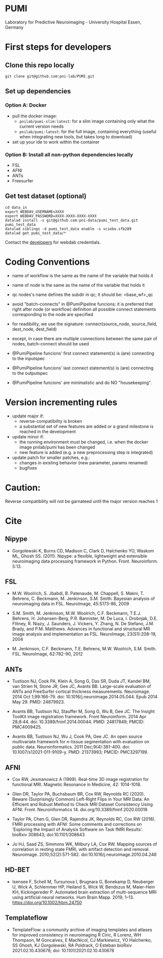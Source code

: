# PUMI
Laboratory for Predictive Neuroimaging - University Hospital Essen, Germany

# First steps for developers

## Clone this repo locally
```
git clone git@github.com:pni-lab/PUMI.git
```

## Set up dependencies
### Option A: Docker
- pull the docker image:
   - `pnilab/pumi-slim:latest`: for a slim image containing only what the current version needs
   - `pnilab/pumi:latest`: for the full image, containing everything (useful when integrating new tools, but takes long to download)
- set up your ide to work within the container

### Option B: Install all non-python dependencies locally
- FSL
- AFNI
- ANTs
- Freesurfer

## Get test dataset (optional)
```
cd data_in
export WEBDAV_USERNAME=XXXX
export WEBDAV_PASSWORD=XXXX-XXXX-XXXX-XXXX
datalad install -s git@github.com:pni-data/pumi_test_data.git pumi_test_data
datalad siblings -d pumi_test_data enable -s sciebo.sfb289
datalad get pumi_test_data/*
```
Contact the [developers](mailto:tamas.spisak@uk-essen.de) for webdab credentials.

# Coding Conventions

- name of workflow is the same as the name of the variable that holds it
- name of node is the same as the name of the variable that holds it

- qc nodes's name defines the subdir in qc; it should be: <base_wf>_qc

- avoid "batch-connects" in @PumiPipeline funcions: it is preferred that right after node (or workflow) definition all possible connect statements corresponding to the node are specified 

- for readibility, we use the signature: connect(source_node, source_field, dest_node, dest_field)
- except, in case there are multiple connections between the same pair of nodes, batch-connect should be used


- @PumiPipeline funcions' first connect statement(s) is (are) connecting to the inputspec
- @PumiPipeline funcions' last connect statement(s) is (are) connecting to the outputspec


- @PumiPipeline funcions' are minimalistic and do NO "housekeeping".

# Version incrementing rules

- update major if:
  - reverse-compatibility is broken
  - a substantial set of new features are added or a grand milestone is reached in the development
- update minor if:
   - the running environment must be changed, i.e. when the docker image pnilab/pumi has been changed
   - new feature is added (e.g. a new preprocessing step is integrated)
- update patch for smaller patches, e.g.:  
   - changes in existing behavior (new parameter, params renamed)
   - bugfixes

# Caution:
Reverse compatibility will not be garnateed until the major version reaches 1

# Cite

## Nipype
- Gorgolewski K, Burns CD, Madison C, Clark D, Halchenko YO, Waskom ML, Ghosh SS. (2011). Nipype: a flexible, lightweight and extensible neuroimaging data processing framework in Python. Front. Neuroinform. 5:13.

## FSL
- M.W. Woolrich, S. Jbabdi, B. Patenaude, M. Chappell, S. Makni, T. Behrens, C. Beckmann, M. Jenkinson, S.M. Smith. Bayesian analysis of neuroimaging data in FSL. NeuroImage, 45:S173-86, 2009

- S.M. Smith, M. Jenkinson, M.W. Woolrich, C.F. Beckmann, T.E.J. Behrens, H. Johansen-Berg, P.R. Bannister, M. De Luca, I. Drobnjak, D.E. Flitney, R. Niazy, J. Saunders, J. Vickers, Y. Zhang, N. De Stefano, J.M. Brady, and P.M. Matthews. Advances in functional and structural MR image analysis and implementation as FSL. NeuroImage, 23(S1):208-19, 2004 

- M. Jenkinson, C.F. Beckmann, T.E. Behrens, M.W. Woolrich, S.M. Smith. FSL. NeuroImage, 62:782-90, 2012

## ANTs
- Tustison NJ, Cook PA, Klein A, Song G, Das SR, Duda JT, Kandel BM, van Strien N, Stone JR, Gee JC, Avants BB. Large-scale evaluation of ANTs and FreeSurfer cortical thickness measurements. Neuroimage. 2014 Oct 1;99:166-79. doi: 10.1016/j.neuroimage.2014.05.044. Epub 2014 May 29. PMID: 24879923.

- Avants BB, Tustison NJ, Stauffer M, Song G, Wu B, Gee JC. The Insight ToolKit image registration framework. Front Neuroinform. 2014 Apr 28;8:44. doi: 10.3389/fninf.2014.00044. PMID: 24817849; PMCID: PMC4009425.

- Avants BB, Tustison NJ, Wu J, Cook PA, Gee JC. An open source multivariate framework for n-tissue segmentation with evaluation on public data. Neuroinformatics. 2011 Dec;9(4):381-400. doi: 10.1007/s12021-011-9109-y. PMID: 21373993; PMCID: PMC3297199.

## AFNI
- Cox RW, Jesmanowicz A (1999). Real-time 3D image registration for functional MRI.  Magnetic Resonance in Medicine, 42: 1014-1018.

- Glen DR, Taylor PA, Buchsbaum BR, Cox RW, Reynolds RC (2020). Beware (Surprisingly Common) Left-Right Flips in Your MRI Data: An Efficient and Robust Method to Check MRI Dataset Consistency Using AFNI. Front. Neuroinformatics 14. doi.org/10.3389/fninf.2020.00018

- Taylor PA, Chen G, Glen DR, Rajendra JK, Reynolds RC, Cox RW (2018).  FMRI processing with AFNI: Some comments and corrections on ‘Exploring the Impact of Analysis Software on Task fMRI Results’. bioRxiv 308643; doi:10.1101/308643

- Jo HJ, Saad ZS, Simmons WK, Milbury LA, Cox RW. Mapping sources of correlation in resting state FMRI, with artifact detection and removal. Neuroimage. 2010;52(2):571-582. doi:10.1016/j.neuroimage.2010.04.246

## HD-BET
- Isensee F, Schell M, Tursunova I, Brugnara G, Bonekamp D, Neuberger U, Wick A, Schlemmer HP, Heiland S, Wick W, Bendszus M, Maier-Hein KH, Kickingereder P. Automated brain extraction of multi-sequence MRI using artificial neural networks. Hum Brain Mapp. 2019; 1–13. https://doi.org/10.1002/hbm.24750

## Templateflow
- TemplateFlow: a community archive of imaging templates and atlases for improved consistency in neuroimaging R Ciric, R Lorenz, WH Thompson, M Goncalves, E MacNicol, CJ Markiewicz, YO Halchenko, SS Ghosh, KJ Gorgolewski, RA Poldrack, O Esteban bioRxiv 2021.02.10.430678; doi:  10.1101/2021.02.10.430678 
